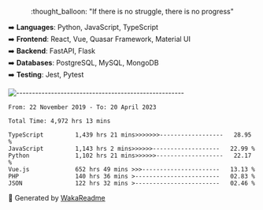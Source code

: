 <p align="center"> 
  :thought_balloon: "If there is no struggle, there is no progress"
</p>

<p align="left">
  ➡️ <strong>Languages</strong>: Python, JavaScript, TypeScript<br>
  ➡️ <strong>Frontend</strong>: React, Vue, Quasar Framework, Material UI<br>
  ➡️ <strong>Backend</strong>: FastAPI, Flask<br>
  ➡️ <strong>Databases</strong>: PostgreSQL, MySQL, MongoDB<br>
  ➡️ <strong>Testing</strong>: Jest, Pytest<br>
</p>

![-----------------------------------------------------](https://raw.githubusercontent.com/andreasbm/readme/master/assets/lines/vintage.png)

<!--START_SECTION:waka-->

```text
From: 22 November 2019 - To: 20 April 2023

Total Time: 4,972 hrs 13 mins

TypeScript         1,439 hrs 21 mins>>>>>>>------------------   28.95 %
JavaScript         1,143 hrs 2 mins>>>>>>-------------------   22.99 %
Python             1,102 hrs 21 mins>>>>>>-------------------   22.17 %
Vue.js             652 hrs 49 mins >>>----------------------   13.13 %
PHP                140 hrs 36 mins >------------------------   02.83 %
JSON               122 hrs 32 mins >------------------------   02.46 %
```

<!--END_SECTION:waka-->


🚀 Generated by [WakaReadme](https://github.com/athul/waka-readme)
